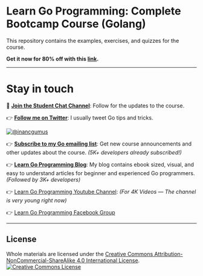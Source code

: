 # Learn Go Programming: Complete Bootcamp Course (Golang)
This repository contains the examples, exercises, and quizzes for the course.

**Get it now for 80% off with this [link](https://www.udemy.com/learn-go-the-complete-bootcamp-course-golang/?couponCode=FROM-GITHUB).**

---

# Stay in touch

📣 **[Join the Student Chat Channel](http://bit.ly/LEARNGOSLACK)**: Follow for the updates to the course.

👉 **[Follow me on Twitter](https://twitter.com/inancgumus)**: I usually tweet Go tips and tricks.

[![@inancgumus](https://img.shields.io/twitter/follow/inancgumus.svg?style=social&label=@inancgumus)](https://twitter.com/inancgumus)

👉 **[Subscribe to my Go emailing list](https://eepurl.com/c4DMNX)**: Get new course announcements and other updates about the course. _(5K+ developers already subscribed!)_

👉 **[Learn Go Programming Blog](https://blog.learngoprogramming.com)**: My blog contains ebook sized, visual, and easy to understand articles for beginner and experienced Go programmers. _(Followed by 3K+ developers)_

👉 [Learn Go Programming Youtube Channel](https://www.youtube.com/channel/UCYxepZhtnFIVRh8t5H_QAdg?view_as=subscriber): _(For 4K Videos — The channel is very young right now)_

👉 [Learn Go Programming Facebook Group](https://www.facebook.com/groups/learngoprogramming/)

---

## License
Whole materials are licensed under the <a rel="license" href="https://creativecommons.org/licenses/by-nc-sa/4.0/">Creative Commons Attribution-NonCommercial-ShareAlike 4.0 International License</a>.<br/>
<a rel="license" href="https://creativecommons.org/licenses/by-nc-sa/4.0/"><img alt="Creative Commons License" style="border-width:0" src="https://i.creativecommons.org/l/by-nc-sa/4.0/88x31.png"/></a>
